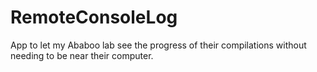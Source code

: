 # RemoteConsoleLog
App to let my Ababoo lab see the progress of their compilations  without needing to be near their computer.
